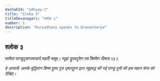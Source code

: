 ```yaml
---
dashakId: "adhyay-1"
title: "Sloka 3"
titleDevanagari: "श्लोक ३"
number: 3
description: "Duryodhana speaks to Dronacharya"
---
```


## श्लोक ३

पश्यैतां पाण्डुपुत्राणामाचार्य महतीं चमूम्।
व्यूढां द्रुपदपुत्रेण तव शिष्येण धीमता॥३॥

_हे आचार्य! आपके बुद्धिमान शिष्य द्रुपद पुत्र धृष्टद्युम्न द्वारा व्यूहबद्ध की गई पाण्डु पुत्रों की इस महान सेना को देखिए।_

